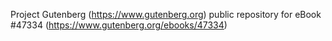 Project Gutenberg (https://www.gutenberg.org) public repository for eBook #47334 (https://www.gutenberg.org/ebooks/47334)
